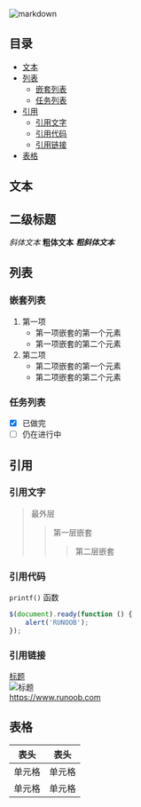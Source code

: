 ![markdown](https://cdoco.com/images/markdown-syntax.png)

## 目录

- [文本](#文本)
- [列表](#列表)
  - [嵌套列表](#第一项)
  - [任务列表](#任务列表)
- [引用](#区块引用)
  - [引用文字](#引用引用文字)
  - [引用代码](#引用代码)
  - [引用链接](#引用链接)
- [表格](#表格)  

## 文本

## 二级标题
*斜体文本*
**粗体文本**
***粗斜体文本***

## 列表

### 嵌套列表
1. 第一项
    - 第一项嵌套的第一个元素
    - 第一项嵌套的第二个元素
2. 第二项
    - 第二项嵌套的第一个元素
    - 第二项嵌套的第二个元素

### 任务列表
- [x] 已做完
- [ ] 仍在进行中

## 引用

### 引用文字
> 最外层
> > 第一层嵌套
> > > 第二层嵌套

### 引用代码
`printf()` 函数

``` javascript
$(document).ready(function () {
    alert('RUNOOB');
});
```
### 引用链接
[标题](链接地址)  
![标题](http://static.runoob.com/images/runoob-logo.png)  
<https://www.runoob.com>

## 表格

表头|表头
-|-|
单元格|单元格|
|单元格|单元格|



